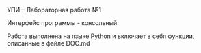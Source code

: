 УПИ – Лабораторная работа №1

Интерфейс программы - консольный.

Работа выполнена на языке Python и включает в себя функции, описанные в файле DOC.md